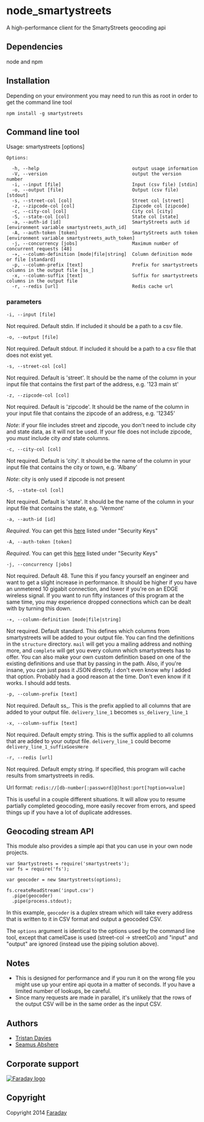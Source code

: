 # node_smartystreets

A high-performance client for the SmartyStreets geocoding api

## Dependencies

node and npm

## Installation

Depending on your environment you may need to run this as root in order to get the command line tool

`npm install -g smartystreets`

## Command line tool

Usage: smartystreets [options]

```
Options:

  -h, --help                                  output usage information
  -V, --version                               output the version number
  -i, --input [file]                          Input (csv file) [stdin]
  -o, --output [file]                         Output (csv file) [stdout]
  -s, --street-col [col]                      Street col [street]
  -z, --zipcode-col [col]                     Zipcode col [zipcode]
  -c, --city-col [col]                        City col [city]
  -S, --state-col [col]                       State col [state]
  -a, --auth-id [id]                          SmartyStreets auth id [environment variable smartystreets_auth_id]
  -A, --auth-token [token]                    SmartyStreets auth token [environment variable smartystreets_auth_token]
  -j, --concurrency [jobs]                    Maximum number of concurrent requests [48]
  -✈, --column-definition [mode|file|string]  Column definition mode or file [standard]
  -p, --column-prefix [text]                  Prefix for smartystreets columns in the output file [ss_]
  -x, --column-suffix [text]                  Suffix for smartystreets columns in the output file
  -r, --redis [url]                           Redis cache url
```

### parameters

`-i, --input [file]`

Not required. Default stdin. If included it should be a path to a csv file.

`-o, --output [file]`

Not required. Default stdout. If included it should be a path to a csv file that does not exist yet.

`-s, --street-col [col]`

Not required. Default is 'street'. It should be the name of the column in your input file that contains the first part of the address, e.g. '123 main st'

`-z, --zipcode-col [col]`

Not required. Default is 'zipcode'. It should be the name of the column in your input file that contains the zipcode of an address, e.g. '12345'

_Note_: if your file includes street and zipcode, you don't need to include city and state data, as it will not be used. If your file does not include zipcode, you _must_ include city _and_ state columns.

`-c, --city-col [col]`

Not required. Default is 'city'. It should be the name of the column in your input file that contains the city or town, e.g. 'Albany'

_Note_: city is only used if zipcode is not present

`-S, --state-col [col]`

Not required. Default is 'state'. It should be the name of the column in your input file that contains the state, e.g. 'Vermont'

`-a, --auth-id [id]`

_Required_. You can get this [here](https://smartystreets.com/account/keys) listed under "Security Keys"

`-A, --auth-token [token]`

_Required_. You can get this [here](https://smartystreets.com/account/keys) listed under "Security Keys"

`-j, --concurrency [jobs]`

Not required. Default 48. Tune this if you fancy yourself an engineer and want to get a slight increase in performance. It should be higher if you have an unmetered 10 gigabit connection, and lower if you're on an EDGE wireless signal. If you want to run fifty instances of this program at the same time, you may experience dropped connections which can be dealt with by turning this down.

`-✈, --column-definition [mode|file|string]`

Not required. Default standard. This defines which columns from smartystreets will be added to your output file. You can find the definitions in the `structure` directory. `mail` will get you a mailing address and nothing more, and `complete` will get you every column which smartystreets has to offer. You can also make your own custom definition based on one of the existing definitions and use that by passing in the path. Also, if you're insane, you can just pass it JSON directly. I don't even know why I added that option. Probably had a good reason at the time. Don't even know if it works. I should add tests.

`-p, --column-prefix [text]`

Not required. Default ss_. This is the prefix applied to all columns that are added to your output file. `delivery_line_1` becomes `ss_delivery_line_1`

`-x, --column-suffix [text]`

Not required. Default empty string. This is the suffix applied to all columns that are added to your output file. `delivery_line_1` could become `delivery_line_1_suffixGoesHere`

`-r, --redis [url]`

Not required. Default empty string. If specified, this program will cache results from smartystreets in redis.

Url format: `redis://[db-number[:password]@]host:port[?option=value]`

This is useful in a couple different situations. It will allow you to resume partially completed geocoding, more easily recover from errors, and speed things up if you have a lot of duplicate addresses.

## Geocoding stream API

This module also provides a simple api that you can use in your own node projects.

```
var Smartystreets = require('smartystreets');
var fs = require('fs');

var geocoder = new Smartystreets(options);

fs.createReadStream('input.csv')
  .pipe(geocoder)
  .pipe(process.stdout);
```

In this example, `geocoder` is a duplex stream which will take every address that is written to it in CSV format and output a geocoded CSV.

The `options` argument is identical to the options used by the command line tool, except that camelCase is used (street-col -> streetCol) and "input" and "output" are ignored (instead use the piping solution above).

## Notes

* This is designed for performance and if you run it on the wrong file you might use up your entire api quota in a matter of seconds. If you have a limited number of lookups, be careful.
* Since many requests are made in parallel, it's unlikely that the rows of the output CSV will be in the same order as the input CSV.

## Authors

* [Tristan Davies](mailto:npm@tristan.io)
* [Seamus Abshere](mailto:seamus@abshere.net)

## Corporate support

<p><a href="http://faraday.io" alt="Faraday"><img src="https://s3.amazonaws.com/creative.faraday.io/logo.png" alt="Faraday logo"/></a></p>

## Copyright

Copyright 2014 [Faraday](http://faraday.io)
